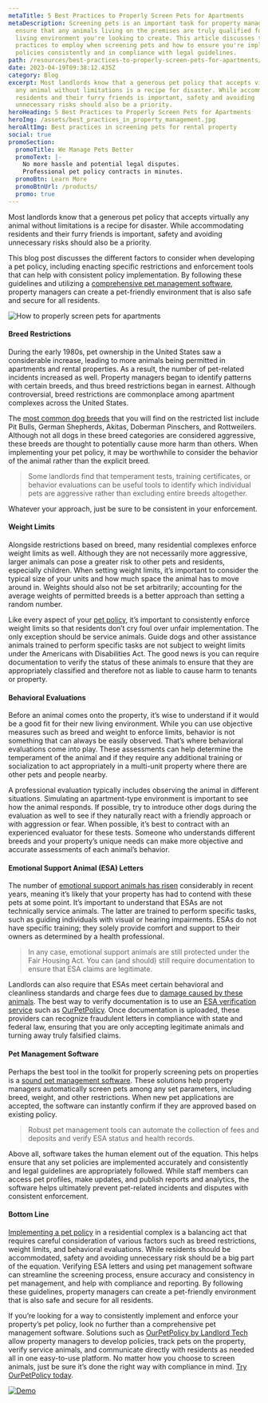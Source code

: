 ```yaml
---
metaTitle: 5 Best Practices to Properly Screen Pets for Apartments
metaDescription: Screening pets is an important task for property managers to
  ensure that any animals living on the premises are truly qualified for the
  living environment you're looking to create. This article discusses the best
  practices to employ when screening pets and how to ensure you're implementing
  policies consistently and in compliance with legal guidelines.
path: /resources/best-practices-to-properly-screen-pets-for-apartments/
date: 2023-04-19T09:38:12.435Z
category: Blog
excerpt: Most landlords know that a generous pet policy that accepts virtually
  any animal without limitations is a recipe for disaster. While accommodating
  residents and their furry friends is important, safety and avoiding
  unnecessary risks should also be a priority.
heroHeading: 5 Best Practices to Properly Screen Pets for Apartments
heroImg: /assets/best_practices_in_property_management.jpg
heroAltImg: Best practices in screening pets for rental property
social: true
promoSection:
  promoTitle: We Manage Pets Better
  promoText: |-
    No more hassle and potential legal disputes. 
    Professional pet policy contracts in minutes.
  promoBtn: Learn More
  promoBtnUrl: /products/
  promo: true
---
```

Most landlords know that a generous pet policy that accepts virtually any animal without limitations is a recipe for disaster. While accommodating residents and their furry friends is important, safety and avoiding unnecessary risks should also be a priority.

This blog post discusses the different factors to consider when developing a pet policy, including enacting specific restrictions and enforcement tools that can help with consistent policy implementation. By following these guidelines and utilizing a [comprehensive pet management software](/resources/pet-management-platforms-are-worth-the-investment-here-is-why), property managers can create a pet-friendly environment that is also safe and secure for all residents.

![How to properly screen pets for apartments](/assets/how_to_properly_screen_pets_for_rental_property.png)

#### **Breed Restrictions**

During the early 1980s, pet ownership in the United States saw a considerable increase, leading to more animals being permitted in apartments and rental properties. As a result, the number of pet-related incidents increased as well. Property managers began to identify patterns with certain breeds, and thus breed restrictions began in earnest. Although controversial, breed restrictions are commonplace among apartment complexes across the United States.  

The [most common dog breeds](https://ourpetpolicy.com/resources/common-breed-restrictions-for-renters-and-what-to-do-if-your-dog-is-turned-away) that you will find on the restricted list include Pit Bulls, German Shepherds, Akitas, Doberman Pinschers, and Rottweilers. Although not all dogs in these breed categories are considered aggressive, these breeds are thought to potentially cause more harm than others. When implementing your pet policy, it may be worthwhile to consider the behavior of the animal rather than the explicit breed.

> Some landlords find that temperament tests, training certificates, or behavior evaluations can be useful tools to identify which individual pets are aggressive rather than excluding entire breeds altogether.

Whatever your approach, just be sure to be consistent in your enforcement.

#### Weight Limits

Alongside restrictions based on breed, many residential complexes enforce weight limits as well. Although they are not necessarily more aggressive, larger animals can pose a greater risk to other pets and residents, especially children. When setting weight limits, it’s important to consider the typical size of your units and how much space the animal has to move around in. Weights should also not be set arbitrarily; accounting for the average weights of permitted breeds is a better approach than setting a random number.

Like every aspect of your [pet policy](/resources/the-true-cost-of-having-a-bad-pet-policy), it’s important to consistently enforce weight limits so that residents don’t cry foul over unfair implementation. The only exception should be service animals. Guide dogs and other assistance animals trained to perform specific tasks are not subject to weight limits under the Americans with Disabilities Act. The good news is you can require documentation to verify the status of these animals to ensure that they are appropriately classified and therefore not as liable to cause harm to tenants or property. 

#### Behavioral Evaluations

Before an animal comes onto the property, it’s wise to understand if it would be a good fit for their new living environment. While you can use objective measures such as breed and weight to enforce limits, behavior is not something that can always be easily observed. That’s where behavioral evaluations come into play. These assessments can help determine the temperament of the animal and if they require any additional training or socialization to act appropriately in a multi-unit property where there are other pets and people nearby. 

A professional evaluation typically includes observing the animal in different situations. Simulating an apartment-type environment is important to see how the animal responds. If possible, try to introduce other dogs during the evaluation as well to see if they naturally react with a friendly approach or with aggression or fear. When possible, it’s best to contract with an experienced evaluator for these tests. Someone who understands different breeds and your property’s unique needs can make more objective and accurate assessments of each animal’s behavior. 

#### Emotional Support Animal (ESA) Letters

The number of [emotional support animals has risen](/resources/pet-management-in-properties) considerably in recent years, meaning it’s likely that your property has had to contend with these pets at some point. It’s important to understand that ESAs are not technically service animals. The latter are trained to perform specific tasks, such as guiding individuals with visual or hearing impairments. ESAs do not have specific training; they solely provide comfort and support to their owners as determined by a health professional.

> In any case, emotional support animals are still protected under the Fair Housing Act. You can (and should) still require documentation to ensure that ESA claims are legitimate. 

Landlords can also require that ESAs meet certain behavioral and cleanliness standards and charge fees due to [damage caused by these animals](/resources/pets-that-cause-the-most-property-damage). The best way to verify documentation is to use an [ESA verification service](/resources/seven-ESA-loopholes-commonly-used-by-tenants-and-how-to-close-them) such as [OurPetPolicy](/products). Once documentation is uploaded, these providers can recognize fraudulent letters in compliance with state and federal law, ensuring that you are only accepting legitimate animals and turning away truly falsified claims.

#### Pet Management Software

Perhaps the best tool in the toolkit for properly screening pets on properties is a [sound pet management software](/resources/top-pet-management-software-features-for-properties). These solutions help property managers automatically screen pets among any set parameters, including breed, weight, and other restrictions. When new pet applications are accepted, the software can instantly confirm if they are approved based on existing policy. 

> Robust pet management tools can automate the collection of fees and deposits and verify ESA status and health records.

Above all, software takes the human element out of the equation. This helps ensure that any set policies are implemented accurately and consistently and legal guidelines are appropriately followed. While staff members can access pet profiles, make updates, and publish reports and analytics, the software helps ultimately prevent pet-related incidents and disputes with consistent enforcement.

#### Bottom Line

[Implementing a pet policy](/resources/how-to-implement-a-pet-friendly-policy-at-your-rental-property) in a residential complex is a balancing act that requires careful consideration of various factors such as breed restrictions, weight limits, and behavioral evaluations. While residents should be accommodated, safety and avoiding unnecessary risk should be a big part of the equation. Verifying ESA letters and using pet management software can streamline the screening process, ensure accuracy and consistency in pet management, and help with compliance and reporting. By following these guidelines, property managers can create a pet-friendly environment that is also safe and secure for all residents.

If you’re looking for a way to consistently implement and enforce your property’s pet policy, look no further than a comprehensive pet management software. Solutions such as [OurPetPolicy by Landlord Tech](/products) allow property managers to develop policies, track pets on the property, verify service animals, and communicate directly with residents as needed all in one easy-to-use platform. No matter how you choose to screen animals, just be sure it’s done the right way with compliance in mind. [Try OurPetPolicy today](https://info.ourpetpolicy.com/demo/).

[![Demo](/assets/oupetpolicy_the_best_property_management_software.png "Demo")](https://info.ourpetpolicy.com/demo/)